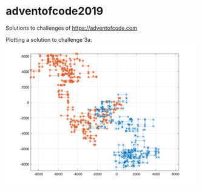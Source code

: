 # adventofcode2019
Solutions to challenges of https://adventofcode.com

Plotting a solution to challenge 3a:
![Plotting a solution to challenge 3a](https://github.com/jessefalconer/adventofcode2019/blob/master/mywires.png?raw=true)

